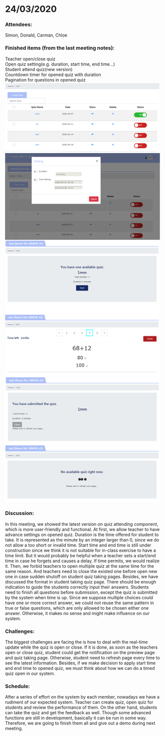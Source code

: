 # 24/03/2020

### Attendees: 
Simon, Donald, Carman, Chloe

### Finished items (from the last meeting notes): 
Teacher open/close quiz<br>
Open quiz setting(e.g. duration, start time, end time…)<br>
Student attend quiz(new version)<br>
Countdown timer for opened quiz with duration<br>
Pagination for questions in opened quiz<br>
![image](https://github.com/umsimonchen/Final-Year-Project/blob/master/images/24032020_1.PNG)
![image](https://github.com/umsimonchen/Final-Year-Project/blob/master/images/24032020_2.PNG)
![image](https://github.com/umsimonchen/Final-Year-Project/blob/master/images/24032020_3.PNG)
![image](https://github.com/umsimonchen/Final-Year-Project/blob/master/images/24032020_4.PNG)
![image](https://github.com/umsimonchen/Final-Year-Project/blob/master/images/24032020_5.PNG)
![image](https://github.com/umsimonchen/Final-Year-Project/blob/master/images/24032020_6.PNG)

### Discussion: 
In this meeting, we showed the latest version on quiz attending component, which is more user-friendly and functional. At first, we allow teacher to have advance settings on opened quiz. Duration is the time offered for student to take. It is represented as the minute by an integer larger than 0, since we do not allow a too short or invalid time. Start time and end time is still under construction since we think it is not suitable for in-class exercise to have a time limit. But it would probably be helpful when a teacher sets a start/end time in case he forgets and causes a delay. If time permits, we would realize it. Then, we forbid teachers to open multiple quiz at the same time for the same reason. And teachers need to close the existed one before open new one in case sudden shutoff on student quiz taking pages. Besides, we have discussed the format in student taking quiz page. There should be enough indication to guide the students correctly input their answers. Students need to finish all questions before submission, except the quiz is submitted by the system when time is up. Since we suppose multiple choices could have one or more correct answer, we could not reuse the same pattern in true or false questions, which are only allowed to be chosen either one answer. Otherwise, it makes no sense and might make influence on our system.

### Challenges: 
The biggest challenges are facing the is how to deal with the real-time update while the quiz is open or close. If it is done, as soon as the teachers open or close quiz, student could get the notification on the preview page and quiz taking page. Otherwise, student need to refresh page every time to see the latest information. Besides, if we make decision to apply start time and end time to opened quiz, we must think about how we can do a timed quiz open in our system. 

### Schedule:
After a series of effort on the system by each member, nowadays we have a rudiment of our expected system. Teacher can create quiz, open quiz for students and review the performance of them. On the other hand, students can take the quiz and get the feedback as well. Though some advanced functions are still in development, basically it can be run in some way. Therefore, we are going to finish them all and give out a demo during next meeting. 

